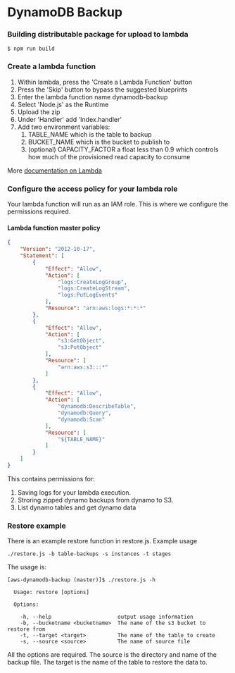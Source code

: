 # DynamoDB Backup

### Building distributable package for upload to lambda

```
$ npm run build
```

### Create a lambda function

1. Within lambda, press the 'Create a Lambda Function' button
1. Press the 'Skip' button to bypass the suggested blueprints
1. Enter the lambda function name dynamodb-backup
1. Select 'Node.js' as the Runtime
1. Upload the zip
1. Under 'Handler' add 'Index.handler'
1. Add two environment variables:
   1. TABLE_NAME which is the table to backup
   1. BUCKET_NAME which is the bucket to publish to
   1. (optional) CAPACITY_FACTOR a float less than 0.9 which controls how much
      of the provisioned read capacity to consume

More [documentation on Lambda](https://docs.aws.amazon.com/lambda/latest/dg/getting-started.html)

### Configure the access policy for your lambda role

Your lambda function will run as an IAM role.  This is where we configure the permissions required.

#### Lambda function master policy
```json
{
    "Version": "2012-10-17",
    "Statement": [
        {
            "Effect": "Allow",
            "Action": [
                "logs:CreateLogGroup",
                "logs:CreateLogStream",
                "logs:PutLogEvents"
            ],
            "Resource": "arn:aws:logs:*:*:*"
        },
        {
            "Effect": "Allow",
            "Action": [
                "s3:GetObject",
                "s3:PutObject"
            ],
            "Resource": [
                "arn:aws:s3:::*"
            ]
        },
        {
            "Effect": "Allow",
            "Action": [
                "dynamodb:DescribeTable",
                "dynamodb:Query",
                "dynamodb:Scan"
            ],
            "Resource": [
                "${TABLE_NAME}"
            ]
        }
    ]
}
```

This contains permissions for:

1. Saving logs for your lambda execution.
2. Stroring zipped dynamo backups from dynamo to S3.
3. List dynamo tables and get dynamo data

### Restore example

There is an example restore function in restore.js.  Example usage

```
./restore.js -b table-backups -s instances -t stages
```

The usage is:

```
[aws-dynamodb-backup (master)]$ ./restore.js -h

  Usage: restore [options]

  Options:

    -h, --help                     output usage information
    -b, --bucketname <bucketname>  The name of the s3 bucket to restore from
    -t, --target <target>          The name of the table to create
    -s, --source <source>          The name of source file

```

All the options are required.  The source is the directory and name of the backup file.  The target is the name of the table to restore the data to.
